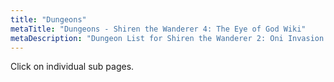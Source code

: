 ```yaml
---
title: "Dungeons"
metaTitle: "Dungeons - Shiren the Wanderer 4: The Eye of God Wiki"
metaDescription: "Dungeon List for Shiren the Wanderer 2: Oni Invasion!"
---
```


Click on individual sub pages.
